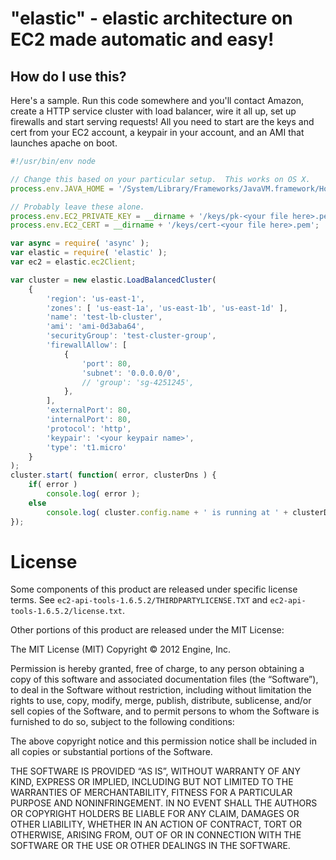 # "elastic" - elastic architecture on EC2 made automatic and easy!

## How do I use this?
Here's a sample.  Run this code somewhere and you'll contact Amazon, create a HTTP service cluster with load balancer, wire it all up, set up firewalls and start serving requests!  All you need to start are the keys and cert from your EC2 account, a keypair in your account, and an AMI that launches apache on boot.

```js
#!/usr/bin/env node

// Change this based on your particular setup.  This works on OS X.
process.env.JAVA_HOME = '/System/Library/Frameworks/JavaVM.framework/Home/';

// Probably leave these alone.
process.env.EC2_PRIVATE_KEY = __dirname + '/keys/pk-<your file here>.pem';
process.env.EC2_CERT = __dirname + '/keys/cert-<your file here>.pem';

var async = require( 'async' );
var elastic = require( 'elastic' );
var ec2 = elastic.ec2Client;

var cluster = new elastic.LoadBalancedCluster( 
	{
		'region': 'us-east-1',
		'zones': [ 'us-east-1a', 'us-east-1b', 'us-east-1d' ],
		'name': 'test-lb-cluster',
		'ami': 'ami-0d3aba64',	
		'securityGroup': 'test-cluster-group',
		'firewallAllow': [
			{
				'port': 80,
				'subnet': '0.0.0.0/0',
				// 'group': 'sg-4251245',
			},
		],
		'externalPort': 80,
		'internalPort': 80,
		'protocol': 'http',
		'keypair': '<your keypair name>',
		'type': 't1.micro'
	}
);
cluster.start( function( error, clusterDns ) {
	if( error )
		console.log( error );
	else
		console.log( cluster.config.name + ' is running at ' + clusterDns );
});
```

# License

Some components of this product are released under specific license terms.  See ```ec2-api-tools-1.6.5.2/THIRDPARTYLICENSE.TXT``` and ```ec2-api-tools-1.6.5.2/license.txt```.

Other portions of this product are released under the MIT License:

The MIT License (MIT)
Copyright © 2012 Engine, Inc.

Permission is hereby granted, free of charge, to any person obtaining a copy of this software and associated documentation files (the “Software”), to deal in the Software without restriction, including without limitation the rights to use, copy, modify, merge, publish, distribute, sublicense, and/or sell copies of the Software, and to permit persons to whom the Software is furnished to do so, subject to the following conditions:

The above copyright notice and this permission notice shall be included in all copies or substantial portions of the Software.

THE SOFTWARE IS PROVIDED “AS IS”, WITHOUT WARRANTY OF ANY KIND, EXPRESS OR IMPLIED, INCLUDING BUT NOT LIMITED TO THE WARRANTIES OF MERCHANTABILITY, FITNESS FOR A PARTICULAR PURPOSE AND NONINFRINGEMENT. IN NO EVENT SHALL THE AUTHORS OR COPYRIGHT HOLDERS BE LIABLE FOR ANY CLAIM, DAMAGES OR OTHER LIABILITY, WHETHER IN AN ACTION OF CONTRACT, TORT OR OTHERWISE, ARISING FROM, OUT OF OR IN CONNECTION WITH THE SOFTWARE OR THE USE OR OTHER DEALINGS IN THE SOFTWARE.

